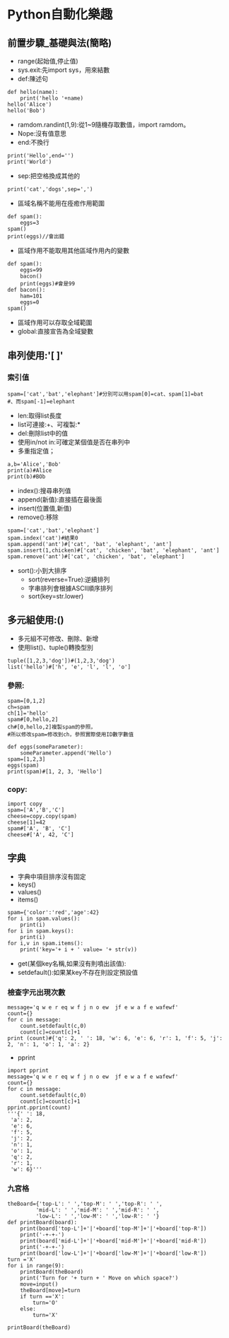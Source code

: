 # Python自動化樂趣
## 前置步驟_基礎與法(簡略)
- range(起始值,停止值)
- sys.exit:先import sys，用來結數
- def:陳述句
```python=
def hello(name):
    print('hello '+name)
hello('Alice')
hello('Bob')
```
- ramdom.randint(1,9):從1~9隨機存取數值，import ramdom。
- Nope:沒有值意思
- end:不換行
```python=
print('Hello',end='')
print('World')
```
- sep:把空格換成其他的
```python=
print('cat','dogs',sep=',')
```
- 區域名稱不能用在痊癒作用範圍
```python=
def spam():
    eggs=3
spam()
print(eggs)//會出錯
```
- 區域作用不能取用其他區域作用內的變數
```python=
def spam():
    eggs=99
    bacon()
    print(eggs)#會是99
def bacon():
    ham=101
    eggs=0
spam()
```
- 區域作用可以存取全域範圍
- global:直接宣告為全域變數
## 串列使用:'[ ]'
### 索引值
```python=
spam=['cat','bat','elephant']#分別可以用spam[0]=cat、spam[1]=bat
#、而spam[-1]=elephant
```
- len:取得list長度
- list可連接:+、可複製:*
- del:刪除list中的值
- 使用in/not in:可確定某個值是否在串列中
- 多重指定值；
```python=
a,b='Alice','Bob'
print(a)#Alice
print(b)#BOb
```
- index():搜尋串列值
- append(新值):直接插在最後面
- insert(位置值,新值)
- remove():移除
```python=
spam=['cat','bat','elephant']
spam.index('cat')#結果0
spam.append('ant')#['cat', 'bat', 'elephant', 'ant']
spam.insert(1,chicken)#['cat', 'chicken', 'bat', 'elephant', 'ant']
spam.remove('ant')#['cat', 'chicken', 'bat', 'elephant']
```
- sort():小到大排序
    - sort(reverse=True):逆續排列
    - 字串排列會根據ASCII順序排列
    - sort(key=str.lower)
## 多元組使用:()
- 多元組不可修改、刪除、新增
- 使用list()、tuple()轉換型別
```python=
tuple([1,2,3,'dog'])#(1,2,3,'dog')
list('hello')#['h', 'e', 'l', 'l', 'o']
```
### 參照:
```python=
spam=[0,1,2]
ch=spam
ch[1]='hello'
spam#[0,hello,2]
ch#[0,hello,2]複製spam的參照，
#所以修改spam=修改到ch，參照實際使用ID數字數值
```
```python=
def eggs(someParameter):
    someParameter.append('Hello')
spam=[1,2,3]
eggs(spam)
print(spam)#[1, 2, 3, 'Hello']
```
### copy:
```python=
import copy
spam=['A','B','C']
cheese=copy.copy(spam)
cheese[1]=42
spam#['A', 'B', 'C']
cheese#['A', 42, 'C']
```
## 字典
- 字典中項目排序沒有固定
- keys()
- values()
- items()
``` python=
spam={'color':'red','age':42}
for i in spam.values():
    print(i)
for i in spam.keys():
    print(i)
for i,v in spam.items():
    print('key='+ i + ' value= '+ str(v))
```
- get(某個key名稱,如果沒有則噴出該值):
- setdefault():如果某key不存在則設定預設值
### 檢查字元出現次數
```python=
message='q w e r eq w f j n o ew  jf e w a f e wafewf'
count={}
for c in message:
    count.setdefault(c,0)
    count[c]=count[c]+1
print (count)#{'q': 2, ' ': 18, 'w': 6, 'e': 6, 'r': 1, 'f': 5, 'j': 2, 'n': 1, 'o': 1, 'a': 2}
```
- pprint
```python=
import pprint
message='q w e r eq w f j n o ew  jf e w a f e wafewf'
count={}
for c in message:
    count.setdefault(c,0)
    count[c]=count[c]+1
pprint.pprint(count)
'''{' ': 18,
 'a': 2,
 'e': 6,
 'f': 5,
 'j': 2,
 'n': 1,
 'o': 1,
 'q': 2,
 'r': 1,
 'w': 6}'''
```
### 九宮格
```pytohm=
theBoard={'top-L': ' ','top-M': ' ','top-R': ' ',
         'mid-L': ' ','mid-M': ' ','mid-R': ' ',
         'low-L': ' ','low-M': ' ','low-R': ' '}
def printBoard(board):
    print(board['top-L']+'|'+board['top-M']+'|'+board['top-R'])
    print('-+-+-')
    print(board['mid-L']+'|'+board['mid-M']+'|'+board['mid-R'])
    print('-+-+-')
    print(board['low-L']+'|'+board['low-M']+'|'+board['low-R'])
turn ='X'
for i in range(9):
    printBoard(theBoard)
    print('Turn for '+ turn + ' Move on which space?')
    move=input()
    theBoard[move]=turn
    if turn =='X':
        turn='O'
    else:
        turn='X'
        
printBoard(theBoard)
    
```